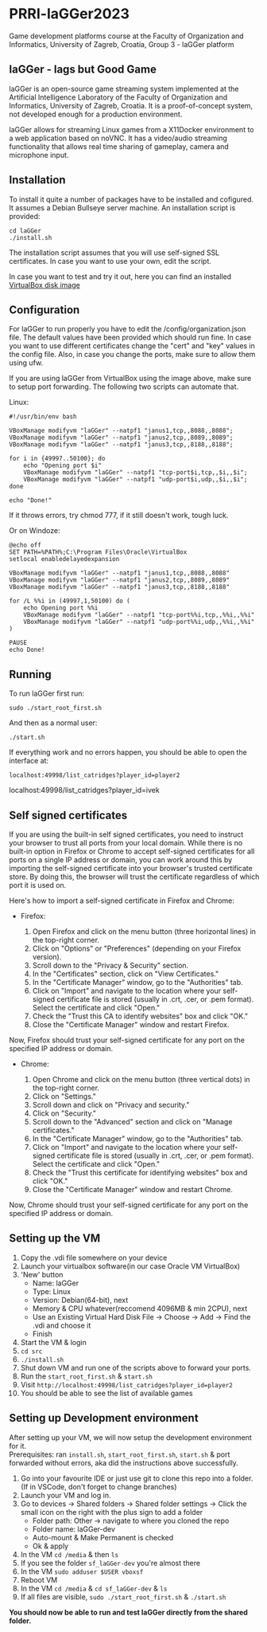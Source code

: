 # PRRI-laGGer2023

Game development platforms course at the Faculty of Organization and Informatics, University of Zagreb, Croatia, Group 3 - laGGer platform


laGGer - lags but Good Game
---------------------------

laGGer is an open-source game streaming system implemented at the Artificial Intelligence Laboratory of the Faculty of Organization and Informatics, University of Zagreb, Croatia. It is a proof-of-concept system, not developed enough for a production environment.

laGGer allows for streaming Linux games from a X11Docker environment to a web application based on noVNC. It has a video/audio streaming functionality that allows real time sharing of gameplay, camera and microphone input.

Installation
------------

To install it quite a number of packages have to be installed and cofigured. It assumes a Debian Bullseye server machine. An installation script is provided:


```
cd laGGer
./install.sh
```

The installation script assumes that you will use self-signed SSL certificates. In case you want to use your own, edit the script.

In case you want to test and try it out, here you can find an installed [VirtualBox disk image](https://www.dropbox.com/sh/eu619xsmlpmyx5e/AAD3mqXy_BdZqRkS6v9P9ApAa?dl=1)



Configuration
-------------

For laGGer to run properly you have to edit the /config/organization.json file. The default values have been provided which should run fine. In case you want to use different certificates change the "cert" and "key" values in the config file. Also, in case you change the ports, make sure to allow them using ufw.

If you are using laGGer from VirtualBox using the image above, make sure to setup port forwarding. The following two scripts can automate that.

Linux:

```
#!/usr/bin/env bash

VBoxManage modifyvm "laGGer" --natpf1 "janus1,tcp,,8088,,8088";
VBoxManage modifyvm "laGGer" --natpf1 "janus2,tcp,,8089,,8089";
VBoxManage modifyvm "laGGer" --natpf1 "janus3,tcp,,8188,,8188";

for i in {49997..50100}; do
    echo "Opening port $i"
    VBoxManage modifyvm "laGGer" --natpf1 "tcp-port$i,tcp,,$i,,$i";
    VBoxManage modifyvm "laGGer" --natpf1 "udp-port$i,udp,,$i,,$i";
done

echo "Done!"
```
If it throws errors, try chmod 777, if it still doesn't work, tough luck.

Or on Windoze:

```
@echo off
SET PATH=%PATH%;C:\Program Files\Oracle\VirtualBox 
setlocal enabledelayedexpansion

VBoxManage modifyvm "laGGer" --natpf1 "janus1,tcp,,8088,,8088"
VBoxManage modifyvm "laGGer" --natpf1 "janus2,tcp,,8089,,8089"
VBoxManage modifyvm "laGGer" --natpf1 "janus3,tcp,,8188,,8188"

for /L %%i in (49997,1,50100) do (
    echo Opening port %%i
    VBoxManage modifyvm "laGGer" --natpf1 "tcp-port%%i,tcp,,%%i,,%%i"
    VBoxManage modifyvm "laGGer" --natpf1 "udp-port%%i,udp,,%%i,,%%i"
)

PAUSE
echo Done!
```

Running
-------

To run laGGer first run:

```
sudo ./start_root_first.sh
```

And then as a normal user:

```
./start.sh
```

If everything work and no errors happen, you should be able to open the interface at:

```
localhost:49998/list_catridges?player_id=player2
```


localhost:49998/list_catridges?player_id=ivek


Self signed certificates
------------------------

If you are using the built-in self signed certificates, you need to instruct your browser to trust all ports from your local domain. While there is no built-in option in Firefox or Chrome to accept self-signed certificates for all ports on a single IP address or domain, you can work around this by importing the self-signed certificate into your browser's trusted certificate store. By doing this, the browser will trust the certificate regardless of which port it is used on.

Here's how to import a self-signed certificate in Firefox and Chrome:

- Firefox:

  1.  Open Firefox and click on the menu button (three horizontal lines) in the top-right corner.
  2.  Click on "Options" or "Preferences" (depending on your Firefox version).
  3.  Scroll down to the "Privacy & Security" section.
  4.  In the "Certificates" section, click on "View Certificates."
  5.  In the "Certificate Manager" window, go to the "Authorities" tab.
  6.  Click on "Import" and navigate to the location where your self-signed certificate file is stored (usually in .crt, .cer, or .pem format). Select the certificate and click "Open."
  7.  Check the "Trust this CA to identify websites" box and click "OK."
  8.  Close the "Certificate Manager" window and restart Firefox.

Now, Firefox should trust your self-signed certificate for any port on the specified IP address or domain.

- Chrome:

  1.  Open Chrome and click on the menu button (three vertical dots) in the top-right corner.
  2.  Click on "Settings."
  3.  Scroll down and click on "Privacy and security."
  4.  Click on "Security."
  5.  Scroll down to the "Advanced" section and click on "Manage certificates."
  6.  In the "Certificate Manager" window, go to the "Authorities" tab.
  7.  Click on "Import" and navigate to the location where your self-signed certificate file is stored (usually in .crt, .cer, or .pem format). Select the certificate and click "Open."
  8.  Check the "Trust this certificate for identifying websites" box and click "OK."
  9.  Close the "Certificate Manager" window and restart Chrome.

Now, Chrome should trust your self-signed certificate for any port on the specified IP address or domain.

Setting up the VM
-----------------------
1. Copy the .vdi file somewhere on your device
2. Launch your virtualbox software(in our case Oracle VM VirtualBox)
3. 'New' button
    - Name: laGGer
    - Type: Linux
    - Version: Debian(64-bit), next
    - Memory & CPU whatever(reccomend 4096MB & min 2CPU), next
    - Use an Existing Virtual Hard Disk File -> Choose -> Add -> Find the .vdi and choose it
    - Finish
4. Start the VM & login
5. `cd src`
6. `./install.sh`
7. Shut down VM and run one of the scripts above to forward your ports.
8. Run the `start_root_first.sh` & `start.sh`
9. Visit `http://localhost:49998/list_catridges?player_id=player2`
10. You should be able to see the list of available games


Setting up Development environment
---------------------------------
After setting up your VM, we will now setup the development environment for it.  
Prerequisites: ran `install.sh`, `start_root_first.sh`, `start.sh` & port forwarded without errors, aka did the instructions above successfully.

1. Go into your favourite IDE or just use git to clone this repo into a folder. (If in VSCode, don't forget to change branches)
2. Launch your VM and log in.
3. Go to devices -> Shared folders -> Shared folder settings -> Click the small icon on the right with the plus sign to add a folder
    - Folder path: Other -> navigate to where you cloned the repo
    - Folder name: laGGer-dev
    - Auto-mount & Make Permanent is checked
    - Ok & apply
4. In the VM `cd /media` & then `ls`
5. If you see the folder `sf_laGGer-dev` you're almost there
6. In the VM `sudo adduser $USER vboxsf`
7. Reboot VM
8. In the VM `cd /media` & `cd sf_laGGer-dev` & `ls`
9. If all files are visible, `sudo ./start_root_first.sh` & `./start.sh`

**You should now be able to run and test laGGer directly from the shared folder.** 
